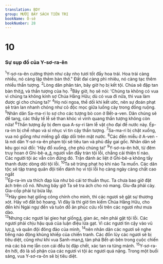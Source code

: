 ```yaml
---
translation: BDY
group: MƯỜI BẢY SÁCH TIÊN TRI
bookName: Ô-sê 
bookNumber: 28
---
```


<div class="title"><h1>10</h1><h3>Sự sụp đổ của Y-sơ-ra-ên</h3></div>
<span class="verse os_10_1"><sup>1</sup>Y-sơ-ra-ên cường thịnh như cây nho tươi tốt đầy hoa trái. Hoa trái càng nhiều, nó càng lập thêm bàn thờ.&#34; Đất đai càng phì nhiêu, nó càng tạc thêm nhiều thần tượng. </span>
<span class="verse os_10_2"><sup>2</sup>Lòng dân phân tán, bây giờ họ bị kết tội. Chúa sẽ đập tan bàn thờ<a href="#" data-toggle="tooltip" data-placement="bottom" title="Nt trụ thờ">⚓</a> và thần tượng của họ. </span>
<span class="verse os_10_3"><sup>3</sup>Bây giờ, họ sẽ nói: &#39;Chúng ta không có vua vì chúng ta không kính sợ Chúa Hằng Hữu; dù có vua đi nữa, thì vua làm được gì cho chúng ta?&#39; </span>
<span class="verse os_10_4"><sup>4</sup>Họ nói ngoa, thề dối khi kết ước, nên sự đoán phạt sẽ tràn lan nhanh chóng như cỏ độc mọc giữa luống cày trong đồng ruộng. </span>
<span class="verse os_10_5"><sup>5</sup>Nhân dân Sa-ma-ri lo sợ cho các tượng bò con ở Bết-a-ven. Dân chúng sẽ để tang, các thầy tế lễ sẽ than khóc vì vinh quang thần tượng không còn nữa! </span>
<span class="verse os_10_6"><sup>6</sup>Thần tượng ấy bị đem qua A-sy-ri làm lễ vật cho đại đế nước này. Ép-ra-im bị chế nhạo và sỉ nhục vì tin cậy thần tượng. </span>
<span class="verse os_10_7"><sup>7</sup>Sa-ma-ri bị chặt xuống, vua nó giống như miếng gỗ dập dồi trẽn mặt nước. </span>
<span class="verse os_10_8"><sup>8</sup>Các đền miễu ở A-ven - là nơi dân Y-sơ-ra-ên phạm tội sẽ tiêu tan và phủ đầy gai gốc. Nhân dân sẽ kêu gọi núi đồi: &#39;Hãy đổ xuống, che phủ chúng ta!&#39; </span>
<span class="verse os_10_9"><sup>9</sup>Y-sơ-ra-ên hỡi, từ đêm truy hoan ở Ghi-bê-a,<a href="#" data-toggle="tooltip" data-placement="bottom" title="Thẩm phán 19:11-20:48">⚓</a> ngươi vẫn đầy tràn tội lỗi, chẳng cải thiện tí nào. Các người tội ác vẫn còn đứng đó. Trận đánh ác liệt ở Ghi-bê-a không tẩy thanh được dòng dõi tội lỗi. </span>
<span class="verse os_10_10"><sup>10</sup>Ta sẽ trừng phạt họ khi nào Ta muốn. Các dân tộc sẽ tập trang quân đội tiến đánh họ vì tội lỗi họ càng ngày càng chất cao ngất<br/></span>
<span class="verse os_10_11"><sup>11</sup>Ép-ra-im ưa thích đạp lúa như bò cái tơ thuần thục. Ta chưa bao giờ đặt ách trên cổ nó. Nhưng bây giờ Ta sẽ tra ách cho nó mang. Giu-đa phải cày. Gia-cốp phải tự bừa lấy.<br/></span>
<span class="verse os_10_12"><sup>12</sup>Hãy gieo hạt giống công chính cho mình, thì các ngươi sẽ gặt sự thương xót. Hãy vỡ đất bỏ hoang. Vì đây là thì giờ tìm kiếm Chúa Hằng Hữu, cho đến khi Ngài ngự đến và tuôn đổ ân phúc cứu rỗi trên các ngươi như mưa dào.<br/></span>
<span class="verse os_10_13"><sup>13</sup>Nhưng các ngươi lại gieo hạt giống<a href="#" data-toggle="tooltip" data-placement="bottom" title="Nt cày">⚓</a> gian ác, nên phải gặt tội lỗi. Các ngươi phải chịu hậu quả của luận điệu lừa gạt. Vì các ngươi tin cậy vào vũ lực<a href="#" data-toggle="tooltip" data-placement="bottom" title="Nt đường lối">⚓</a> và quân đội đông đảo của mình, </span>
<span class="verse os_10_14"><sup>14</sup>nên nhân dân các ngươi sẽ nghe tiếng náo động khủng khiếp của chiến tranh. Các đồn lũy các ngươi sẽ bị tiêu diệt, cũng như khi vua Sanh-man<a href="#" data-toggle="tooltip" data-placement="bottom" title="có lẽ là Salaman, vua nước Mô-áp đã xâm lăng xứ Ga-la-át năm 740 TCN">⚓</a> tàn phá Bết-ạt-bên trong cuộc chiến mà các bà mẹ lẫn con cái đều bị đập chết, xác tan ra từng mảnh. </span>
<span class="verse os_10_15"><sup>15</sup>Y-sơ-ra-ên hỡi, đó là số phận cùa các ngươi vì tội ác ngươi quá nặng. Trong một buổi sáng, vua Y-sơ-ra-ôn sẽ bị tiêu diệt.</span>
